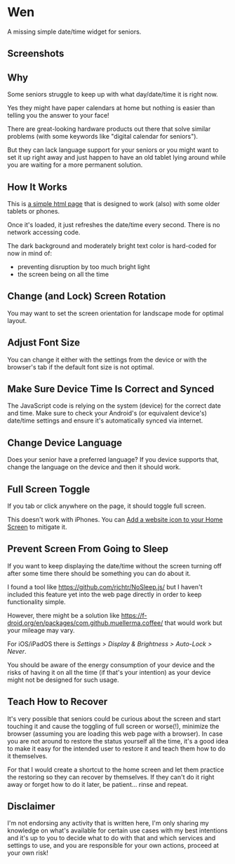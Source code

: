 # Wen

A missing simple date/time widget for seniors.

## Screenshots

## Why

Some seniors struggle to keep up with what day/date/time it is right now.

Yes they might have paper calendars at home but nothing is easier than telling
you the answer to your face!

There are great-looking hardware products out there that solve similar problems
(with some keywords like "digital calendar for seniors").

But they can lack language support for your seniors or you might want to set it
up right away and just happen to have an old tablet lying around while you are
waiting for a more permanent solution.

## How It Works

This is [a simple html page](./index.html) that is designed to work (also) with
some older tablets or phones.

Once it's loaded, it just refreshes the date/time every second. There is no
network accessing code.

The dark background and moderately bright text color is hard-coded for now in
mind of:

- preventing disruption by too much bright light
- the screen being on all the time

## Change (and Lock) Screen Rotation

You may want to set the screen orientation for landscape mode for optimal
layout.

## Adjust Font Size

You can change it either with the settings from the device or with the browser's
tab if the default font size is not optimal.

## Make Sure Device Time Is Correct and Synced

The JavaScript code is relying on the system (device) for the correct date and
time. Make sure to check your Android's (or equivalent device's) date/time
settings and ensure it's automatically synced via internet.

## Change Device Language

Does your senior have a preferred language? If you device supports that, change
the language on the device and then it should work.

## Full Screen Toggle

If you tab or click anywhere on the page, it should toggle full screen.

This doesn't work with iPhones. You can
[Add a website icon to your Home Screen](https://support.apple.com/en-ca/guide/iphone/iph42ab2f3a7/ios#:~:text=Add%20a%20website%20icon%20to%20your%20Home%20Screen)
to mitigate it.

## Prevent Screen From Going to Sleep

If you want to keep displaying the date/time without the screen turning off
after some time there should be something you can do about it.

I found a tool like https://github.com/richtr/NoSleep.js/ but I haven't included
this feature yet into the web page directly in order to keep functionality
simple.

However, there might be a solution like
https://f-droid.org/en/packages/com.github.muellerma.coffee/ that would work but
your mileage may vary.

For iOS/iPadOS there is _Settings > Display & Brightness > Auto-Lock > Never_.

You should be aware of the energy consumption of your device and the risks of
having it on all the time (if that's your intention) as your device might not be
designed for such usage.

## Teach How to Recover

It's very possible that seniors could be curious about the screen and start
touching it and cause the toggling of full screen or worse(!), minimize the
browser (assuming you are loading this web page with a browser). In case you are
not around to restore the status yourself all the time, it's a good idea to make
it easy for the intended user to restore it and teach them how to do it
themselves.

For that I would create a shortcut to the home screen and let them practice the
restoring so they can recover by themselves. If they can't do it right away or
forget how to do it later, be patient... rinse and repeat.

## Disclaimer

I'm not endorsing any activity that is written here, I'm only sharing my
knowledge on what's available for certain use cases with my best intentions and
it's up to you to decide what to do with that and which services and settings to
use, and you are responsible for your own actions, proceed at your own risk!
